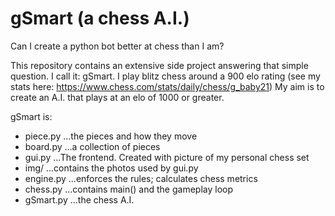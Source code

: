 # gSmart (a chess A.I.)

Can I create a python bot better at chess than I am? 

This repository contains an extensive side project answering that simple question. I call it: gSmart.
I play blitz chess around a 900 elo rating (see my stats here: https://www.chess.com/stats/daily/chess/g_baby21)
My aim is to create an A.I. that plays at an elo of 1000 or greater.

gSmart is:
- piece.py    ...the pieces and how they move
- board.py    ...a collection of pieces
- gui.py      ...The frontend. Created with picture of my personal chess set
- img/        ...contains the photos used by gui.py
- engine.py   ...enforces the rules; calculates chess metrics
- chess.py    ...contains main() and the gameplay loop
- gSmart.py   ...the chess A.I.
